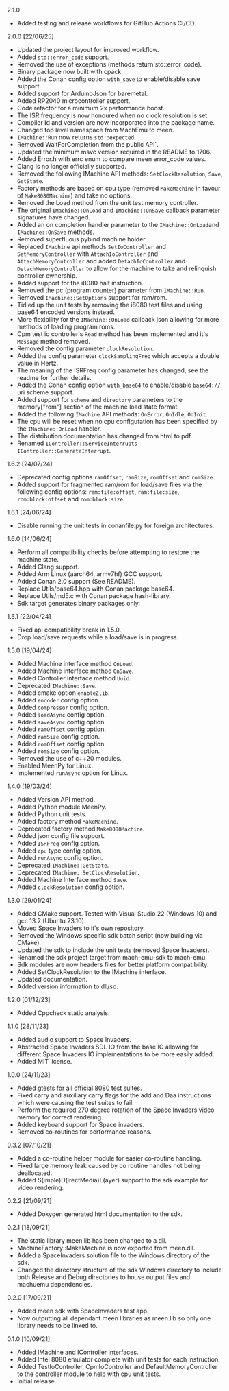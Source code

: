 2.1.0
* Added testing and release workflows for GitHub Actions CI/CD.

2.0.0 [22/06/25]
* Updated the project layout for improved workflow.
* Added `std::error_code` support.
* Removed the use of exceptions (methods return std::error_code).
* Binary package now built with cpack.
* Added the Conan config option `with_save` to enable/disable
  save support. 
* Added support for ArduinoJson for baremetal.
* Added RP2040 microcontroller support.
* Code refactor for a minimum 2x performance boost.
* The ISR frequency is now honoured when no clock resolution
  is set.
* Compiler Id and version are now incorporated
  into the package name.
* Changed top level namespace from MachEmu to meen.
* `IMachine::Run` now returns `std::expected`.
* Removed WaitForCompletion from the public API`.
* Updated the minimum msvc version required in the README to 1706.
* Added Error.h with errc enum to compare meen error_code values.
* Clang is no longer officially supported.
* Removed the following IMachine API methods: `SetClockResolution`,
  `Save`, `GetState`.
* Factory methods are based on cpu type (removed `MakeMachine`
  in favour of `Make8080Machine`) and take no options.
* Removed the Load method from the unit test memory controller.
* The original `IMachine::OnLoad` and `IMachine::OnSave` callback
  parameter signatures have changed.
* Added an on completion handler parameter to the
  `IMachine::OnLoad`and `IMachine::OnSave` methods.
* Removed superfluous pybind machine holder.
* Replaced `IMachine` api methods `SetIoController` and
  `SetMemoryController` with `AttachIoController` and
  `AttachMemoryController` and added `DetachIoController`
  and `DetachMemoryController` to allow for the machine
  to take and relinquish controller ownership.
* Added support for the i8080 halt instruction.
* Removed the pc (program counter) parameter from
  `IMachine::Run`.
* Removed `IMachine::SetOptions` support for ram/rom.
* Tidied up the unit tests by removing the i8080 test
  files and using base64 encoded versions instead.
* More flexibility for the `IMachine::OnLoad` callback json
  allowing for more methods of loading program roms.
* Cpm test io controller's `Read` method has been implemented
  and it's `Message` method removed.
* Removed the config parameter `clockResolution`.
* Added the config parameter `clockSamplingFreq` which accepts
  a double value in Hertz.
* The meaning of the ISRFreq config parameter has changed,
  see the readme for further details.
* Added the Conan config option `with_base64` to enable/disable
  `base64://` uri scheme support.
* Added support for `scheme` and `directory` parameters to the
  memory["rom"] section of the machine load state format.
* Added the following `IMachine` API methods: `OnError`, `OnIdle`,
  `OnInit`.
* The cpu will be reset when no cpu configutation has been
  specified by the `IMachine::OnLoad` handler.
* The distribution documentation has changed from html to pdf.
* Renamed `IController::ServiceInterrupts`
  `IController::GenerateInterrupt`.

1.6.2 [24/07/24]
* Deprecated config options `ramOffset`, `ramSize`,
  `romOffset` and `romSize`.
* Added support for fragmented ram/rom for load/save
  files via the following config options:
  `ram:file:offset`, `ram:file:size`, `rom:block:offset`
  and `rom:block:size`.

1.6.1 [24/06/24]
* Disable running the unit tests in conanfile.py
  for foreign architectures.

1.6.0 [14/06/24]
* Perform all compatibility checks before
  attempting to restore the machine state.
* Added Clang support.
* Added Arm Linux (aarch64, armv7hf) GCC support.
* Added Conan 2.0 support (See README).
* Replace Utils/base64.hpp with Conan package base64.
* Replace Utils/md5.c with Conan package hash-library.
* Sdk target generates binary packages only.

1.5.1 [22/04/24]
* Fixed api compatibility break in 1.5.0.
* Drop load/save requests while a load/save
  is in progress.

1.5.0 [19/04/24]
* Added Machine interface method `OnLoad`.
* Added Machine interface method `OnSave`.
* Added Controller interface method `Uuid`.
* Deprecated `IMachine::Save`.
* Added cmake option `enableZlib`.
* Added `encoder` config option.
* Added `compressor` config option.
* Added `loadAsync` config option.
* Added `saveAsync` config option.
* Added `ramOffset` config option.
* Added `ramSize` config option.
* Added `romOffset` config option.
* Added `romSize` config option.
* Removed the use of c++20 modules.
* Enabled MeenPy for Linux.
* Implemented `runAsync` option for Linux.

1.4.0 [19/03/24]
* Added Version API method.
* Added Python module MeenPy.
* Added Python unit tests.
* Added factory method `MakeMachine`.
* Deprecated factory method `Make8080Machine`.
* Added json config file support.
* Added `ISRFreq` config option.
* Added `cpu` type config option.
* Added `runAsync` config option.
* Deprecated `IMachine::GetState`.
* Deprecated `IMachine::SetClockResolution`.
* Added Machine Interface method `Save`.
* Added `clockResolution` config option.

1.3.0 [29/01/24]
* Added CMake support.
  Tested with Visual Studio 22 (Windows 10) and
  gcc 13.2 (Ubuntu 23.10).
* Moved Space Invaders to it's own repository.
* Removed the Windows specific sdk batch script
  (now building via CMake).
* Updated the sdk to include the unit tests
  (removed Space Invaders).
* Renamed the sdk project target from mach-emu-sdk
  to mach-emu.
* Sdk modules are now headers files for better
  platform compatibility.
* Added SetClockResolution to the IMachine interface.
* Updated documentation.
* Added version information to dll/so.

1.2.0 [01/12/23]
* Added Cppcheck static analysis.

1.1.0 [28/11/23]
* Added audio support to Space Invaders.
* Abstracted Space Invaders SDL IO from
  the base IO allowing for different
  Space Invaders IO implementations to
  be more easily added.
* Added MIT license.

1.0.0 [24/11/23]
* Added gtests for all official 8080 test suites.
* Fixed carry and auxillary carry flags for the add
  and Daa instructions which were causing the test
  suites to fail.
* Perform the required 270 degree rotation of the
  Space Invaders video memory for correct rendering.
* Added keyboard support for Space invaders.
* Removed co-routines for performance reasons.

0.3.2 [07/10/21]
* Added a co-routine helper module for easier co-routine
  handling.
* Fixed large memory leak caused by co routine handles
  not being deallocated.
* Added S(imple)D(irectMedia)L(ayer) support to the sdk
  example for video rendering.

0.2.2 [21/09/21]
* Added Doxygen generated html documentation to the sdk.

0.2.1 [18/09/21]
* The static library meen.lib has been changed to a dll.
* MachineFactory::MakeMachine is now exported from meen.dll.
* Added a SpaceInvaders solution file to the Windows directory of
  the sdk.
* Changed the directory structure of the sdk Windows directory to
  include both Release and Debug directories to house output files
  and machuemu dependencies.

0.2.0 [17/09/21]
* Added meen sdk with SpaceInvaders test app.
* Now outputting all dependant meen libraries as meen.lib so
  only one library needs to be linked to.

0.1.0 [10/09/21]
* Added IMachine and IController interfaces.
* Added Intel 8080 emulator complete with unit tests for each instruction.
* Added TestIoController, CpmIoController and DefaultMemoryController to
  the controller module to help with cpu unit tests.
* Initial release.